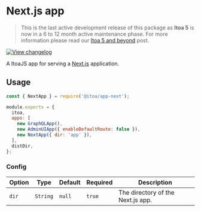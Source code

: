 <!--[meta]
section: api
subSection: apps
title: Next.js app
[meta]-->

# Next.js app

> This is the last active development release of this package as **Itoa 5** is now in a 6 to 12 month active maintenance phase. For more information please read our [Itoa 5 and beyond](https://github.com/itoa-vn/itoaissues/21) post.

[![View changelog](https://img.shields.io/badge/changelogs.xyz-Explore%20Changelog-brightgreen)](https://changelogs.xyz/@itoa/app-next)

A ItoaJS app for serving a [Next.js](https://nextjs.org/) application.

## Usage

```javascript
const { NextApp } = require('@itoa/app-next');

module.exports = {
  itoa,
  apps: [
    new GraphQLApp(),
    new AdminUIApp({ enableDefaultRoute: false }),
    new NextApp({ dir: 'app' }),
  ],
  distDir,
};
```

### Config

| Option | Type     | Default | Required | Description                       |
| ------ | -------- | ------- | -------- | --------------------------------- |
| `dir`  | `String` | `null`  | `true`   | The directory of the Next.js app. |
